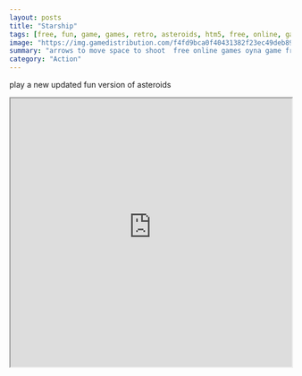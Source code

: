 ```yaml
---
layout: posts
title: "Starship"
tags: [free, fun, game, games, retro, asteroids, htm5, free, online, games, oyna, game, free, games, play, play, games]
image: "https://img.gamedistribution.com/f4fd9bca0f40431382f23ec49deb89b9.jpg"
summary: "arrows to move space to shoot  free online games oyna game free games play play games"
category: "Action"
---
```


play a new updated fun version of asteroids

<iframe width="100%" height="480px;" src="https://html5.gamedistribution.com/f4fd9bca0f40431382f23ec49deb89b9/"></iframe>